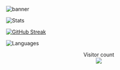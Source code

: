 ![banner](https://user-images.githubusercontent.com/69555173/170806906-8b665f3f-dce2-4725-8dc2-837c3b4c74fa.png)

![Stats](https://github-readme-stats.vercel.app/api?username=lukeg007&show_icons=true&count_private=true&hide_title=true&theme=blood-dark&hide_border=true#center)

[![GitHub Streak](https://github-readme-streak-stats.herokuapp.com?user=LukeG007&theme=blood-dark&hide_border=true)](https://git.io/streak-stats)

![Languages](https://github-readme-stats.vercel.app/api/top-langs/?username=lukeg007&layout=compact&langs_count=10&theme=blood-dark&hide_border=true&hide_title=true)

<p align="center"> 
  Visitor count<br>
  <img src="https://profile-counter.glitch.me/LukeG007/count.svg" />

</p>
